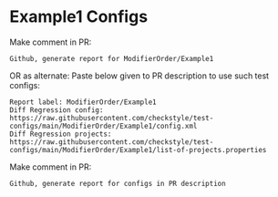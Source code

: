 # Example1 Configs
Make comment in PR:
```
Github, generate report for ModifierOrder/Example1
```
OR as alternate:
Paste below given to PR description to use such test configs:
```
Report label: ModifierOrder/Example1
Diff Regression config: https://raw.githubusercontent.com/checkstyle/test-configs/main/ModifierOrder/Example1/config.xml
Diff Regression projects: https://raw.githubusercontent.com/checkstyle/test-configs/main/ModifierOrder/Example1/list-of-projects.properties
```
Make comment in PR:
```
Github, generate report for configs in PR description
```
